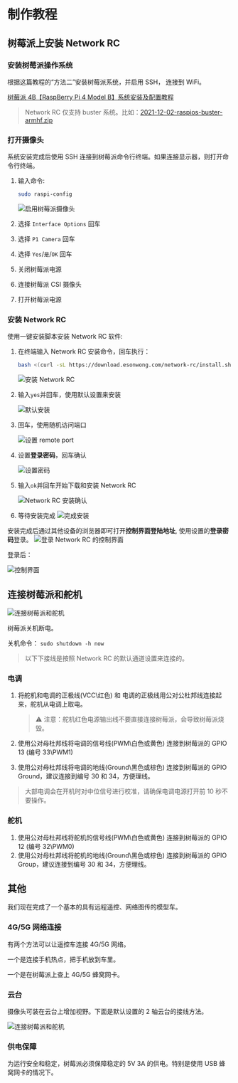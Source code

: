 # 制作教程

## 树莓派上安装 Network RC

### 安装树莓派操作系统

根据这篇教程的“方法二”安装树莓派系统，并启用 SSH， 连接到 WiFi。

[树莓派 4B【RaspBerry Pi 4 Model B】系统安装及配置教程](http://article.docway.net/it/details/606bfa970a6c642cafe259fc)

> Network RC 仅支持 buster 系统。比如：[2021-12-02-raspios-buster-armhf.zip](https://downloads.raspberrypi.org/raspios_oldstable_armhf/images/raspios_oldstable_armhf-2021-12-02/2021-12-02-raspios-buster-armhf.zip)

### 打开摄像头

系统安装完成后使用 SSH 连接到树莓派命令行终端。如果连接显示器，则打开命令行终端。

1. 输入命令:

   ```bash
   sudo raspi-config
   ```

   ![启用树莓派摄像头](./assets/enable-camera.png)

2. 选择 `Interface Options` 回车
3. 选择 `P1 Camera` 回车
4. 选择 `Yes`/`是`/`OK` 回车
5. 关闭树莓派电源
6. 连接树莓派 CSI 摄像头
7. 打开树莓派电源

### 安装 Network RC

使用一键安装脚本安装 Network RC 软件:

1. 在终端输入 Network RC 安装命令，回车执行：

   ```bash
   bash <(curl -sL https://download.esonwong.com/network-rc/install.sh)
   ```

   ![安装 Network RC](./assets/install-network-rc.png)

2. 输入`yes`并回车，使用默认设置来安装

   ![默认安装](./assets/default-install.png)

3. 回车，使用随机访问端口

   ![设置 remote port](./assets/set-remote-port.png)

4. 设置**登录密码**，回车确认

   ![设置密码](./assets/set-password.png)

5. 输入`ok`并回车开始下载和安装 Network RC

   ![Network RC 安装确认](./assets/install-network-rc-confirm.png)

6. 等待安装完成
   ![完成安装](./assets/install-complete.png)

安装完成后通过其他设备的浏览器即可打开**控制界面登陆地址**, 使用设置的**登录密码**登录。
![登录 Network RC 的控制界面](./assets/network-rc-login.png)

登录后：

![控制界面](./assets/ui-controller.png)

## 连接树莓派和舵机

![连接树莓派和舵机](./assets/gpio-1.jpg)

树莓派关机断电。

关机命令： `sudo shutdown -h now`

> 以下下接线是按照 Network RC 的默认通道设置来连接的。

### 电调

1. 将舵机和电调的正极线(VCC\红色) 和 电调的正极线用公对公杜邦线连接起来，舵机从电调上取电。

   > ⚠️ 注意：舵机红色电源输出线不要直接连接树莓派，会导致树莓派烧毁。

1. 使用公对母杜邦线将电调的信号线(PWM\白色或黄色) 连接到树莓派的 GPIO 13 (编号 33\PWM1)
1. 使用公对母杜邦线将电调的地线(Ground\黑色或棕色) 连接到树莓派的 GPIO Ground，建议连接到编号 30 和 34，方便理线。

> 大部电调会在开机时对中位信号进行校准，请确保电调电源打开前 10 秒不要操作。

### 舵机

1. 使用公对母杜邦线将舵机的信号线(PWM\白色或黄色) 连接到树莓派的 GPIO 12 (编号 32\PWM0)
1. 使用公对母杜邦线将舵机的地线(Ground\黑色或棕色) 连接到树莓派的 GPIO Group，建议连接到编号 30 和 34，方便理线。

## 其他

我们现在完成了一个基本的具有远程遥控、网络图传的模型车。

### 4G/5G 网络连接

有两个方法可以让遥控车连接 4G/5G 网络。

一个是连接手机热点，把手机放到车里。

一个是在树莓派上查上 4G/5G 蜂窝网卡。

### 云台

摄像头可装在云台上增加视野。下面是默认设置的 2 轴云台的接线方法。

![连接树莓派和舵机](./assets/gpio-2.jpg)

### 供电保障

为运行安全和稳定，树莓派必须保障稳定的 5V 3A 的供电。特别是使用 USB 蜂窝网卡的情况下。
